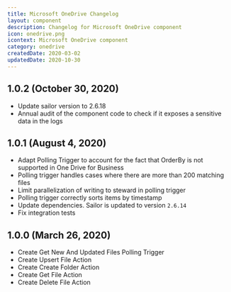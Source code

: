 ```yaml
---
title: Microsoft OneDrive Changelog
layout: component
description: Changelog for Microsoft OneDrive component
icon: onedrive.png
icontext: Microsoft OneDrive component
category: onedrive
createdDate: 2020-03-02
updatedDate: 2020-10-30
---
```


## 1.0.2 (October 30, 2020)

* Update sailor version to 2.6.18
* Annual audit of the component code to check if it exposes a sensitive data in the logs

## 1.0.1 (August 4, 2020)

* Adapt Polling Trigger to account for the fact that OrderBy is not supported in One Drive for Business
* Polling trigger handles cases where there are more than 200 matching files
* Limit parallelization of writing to steward in polling trigger
* Polling trigger correctly sorts items by timestamp
* Update dependencies. Sailor is updated to version `2.6.14`
* Fix integration tests

## 1.0.0 (March 26, 2020)

* Create Get New And Updated Files Polling Trigger
* Create Upsert File Action
* Create Create Folder Action
* Create Get File Action
* Create Delete File Action
